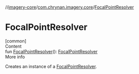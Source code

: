 //[imagery-core](../../index.md)/[com.chrynan.imagery.core](index.md)/[FocalPointResolver](-focal-point-resolver.md)



# FocalPointResolver  
[common]  
Content  
fun [FocalPointResolver](-focal-point-resolver.md)(): [FocalPointResolver](-focal-point-resolver/index.md)  
More info  


Creates an instance of a [FocalPointResolver](-focal-point-resolver/index.md).

  



